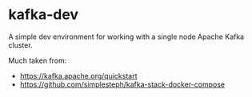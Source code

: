 # kafka-dev

A simple dev environment for working with a single node Apache Kafka cluster.

Much taken from:

- https://kafka.apache.org/quickstart
- https://github.com/simplesteph/kafka-stack-docker-compose
